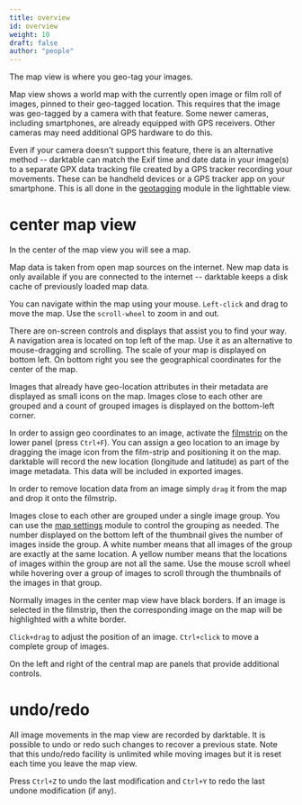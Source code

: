 ```yaml
---
title: overview
id: overview
weight: 10
draft: false
author: "people"
---
```


The map view is where you geo-tag your images.

Map view shows a world map with the currently open image or film roll of images, pinned to their geo-tagged location. This requires that the image was geo-tagged by a camera with that feature. Some newer cameras, including smartphones, are already equipped with GPS receivers. Other cameras may need additional GPS hardware to do this.

Even if your camera doesn't support this feature, there is an alternative method -- darktable can match the Exif time and date data in your image(s) to a separate GPX data tracking file created by a GPS tracker recording your movements. These can be handheld devices or a GPS tracker app on your smartphone. This is all done in the [geotagging](../module-reference/utility-modules/lighttable/geotagging.md) module in the lighttable view.

# center map view

In the center of the map view you will see a map.

Map data is taken from open map sources on the internet. New map data is only available if you are connected to the internet -- darktable keeps a disk cache of previously loaded map data.

You can navigate within the map using your mouse. `Left-click` and drag to move the map. Use the `scroll-wheel` to zoom in and out.

There are on-screen controls and displays that assist you to find your way. A navigation area is located on top left of the map. Use it as an alternative to mouse-dragging and scrolling. The scale of your map is displayed on bottom left. On bottom right you see the geographical coordinates for the center of the map.

Images that already have geo-location attributes in their metadata are displayed as small icons on the map. Images close to each other are grouped and a count of grouped images is displayed on the bottom-left corner.

In order to assign geo coordinates to an image, activate the [filmstrip](../module-reference/utility-modules/shared/filmstrip.md) on the lower panel (press `Ctrl+F`). You can assign a geo location to an image by dragging the image icon from the film-strip and positioning it on the map. darktable will record the new location (longitude and latitude) as part of the image metadata. This data will be included in exported images.

In order to remove location data from an image simply `drag` it from the map and drop it onto the filmstrip.

Images close to each other are grouped under a single image group. You can use the  [map settings](../module-reference/utility-modules/map/map-settings.md) module to control the grouping as needed. The number displayed on the bottom left of the thumbnail gives the number of images inside the group. A white number means that all images of the group are exactly at the same location. A yellow number means that the locations of images within the group are not all the same. Use the mouse scroll wheel while hovering over a group of images to scroll through the thumbnails of the images in that group.

Normally images in the center map view have black borders. If an image is selected in the filmstrip, then the corresponding image on the map will be highlighted with a white border.

`Click+drag` to adjust the position of an image. `Ctrl+click` to move a complete group of images.

On the left and right of the central map are panels that provide additional controls.

# undo/redo

All image movements in the map view are recorded by darktable. It is possible to undo or redo such changes to recover a previous state. Note that this undo/redo facility is unlimited while moving images but it is reset each time you leave the map view.

Press `Ctrl+Z` to undo the last modification and `Ctrl+Y` to redo the last undone modification (if any).
